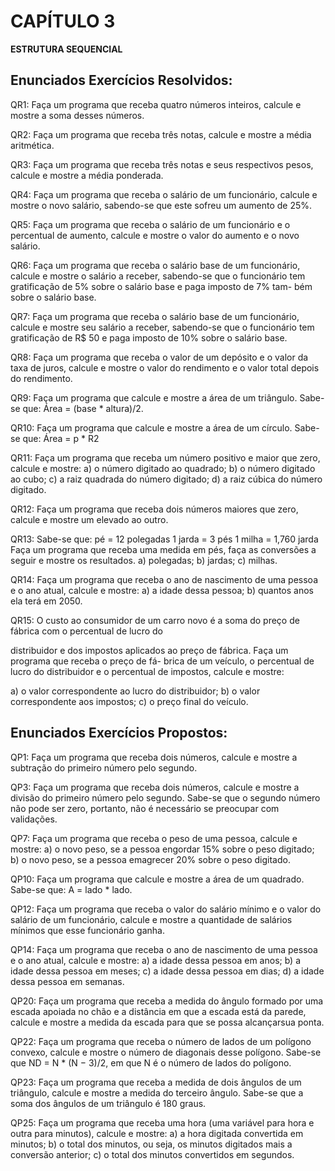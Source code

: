 # CAPÍTULO 3 
**ESTRUTURA SEQUENCIAL**

## Enunciados Exercícios Resolvidos:
QR1: Faça um programa que receba quatro números inteiros, calcule e mostre a soma desses números.

QR2: Faça um programa que receba três notas, calcule e mostre a média aritmética.

QR3: Faça um programa que receba três notas e seus respectivos pesos, calcule e mostre a média ponderada.

QR4: Faça um programa que receba o salário de um funcionário, calcule e mostre o novo salário, sabendo-se
que este sofreu um aumento de 25%.

QR5: Faça um programa que receba o salário de um funcionário e o percentual de aumento, calcule e mostre
o valor do aumento e o novo salário.

QR6: Faça um programa que receba o salário base de um funcionário, calcule e mostre o salário a receber,
sabendo-se que o funcionário tem gratificação de 5% sobre o salário base e paga imposto de 7% tam-
bém sobre o salário base.

QR7: Faça um programa que receba o salário base de um funcionário, calcule e mostre seu salário a receber,
sabendo-se que o funcionário tem gratificação de R$ 50 e paga imposto de 10% sobre o salário base.

QR8: Faça um programa que receba o valor de um depósito e o valor da taxa de juros, calcule e mostre o
valor do rendimento e o valor total depois do rendimento.

QR9: Faça um programa que calcule e mostre a área de um triângulo. Sabe-se que: Área = (base * altura)/2.

QR10: Faça um programa que calcule e mostre a área de um círculo. Sabe-se que: Área = p * R2

QR11: Faça um programa que receba um número positivo e maior que zero, calcule e mostre:
a) o número digitado ao quadrado;
b) o número digitado ao cubo;
c) a raiz quadrada do número digitado;
d) a raiz cúbica do número digitado.

QR12: Faça um programa que receba dois números maiores que zero, calcule e mostre um elevado ao outro.

QR13: Sabe-se que:
pé = 12 polegadas
1 jarda = 3 pés
1 milha = 1,760 jarda
Faça um programa que receba uma medida em pés, faça as conversões a seguir e mostre os resultados.
a) polegadas;
b) jardas;
c) milhas.

QR14: Faça um programa que receba o ano de nascimento de uma pessoa e o ano atual, calcule e mostre:
a) a idade dessa pessoa;
b) quantos anos ela terá em 2050.

QR15: O custo ao consumidor de um carro novo é a soma do preço de fábrica com o percentual de lucro do

distribuidor e dos impostos aplicados ao preço de fábrica. Faça um programa que receba o preço de fá-
brica de um veículo, o percentual de lucro do distribuidor e o percentual de impostos, calcule e mostre:

a) o valor correspondente ao lucro do distribuidor;
b) o valor correspondente aos impostos;
c) o preço final do veículo.

## Enunciados Exercícios Propostos:
QP1: Faça um programa que receba dois números, calcule e mostre a subtração do primeiro número pelo
segundo.

QP3: Faça um programa que receba dois números, calcule e mostre a divisão do primeiro número pelo
segundo. Sabe-se que o segundo número não pode ser zero, portanto, não é necessário se preocupar
com validações.

QP7: Faça um programa que receba o peso de uma pessoa, calcule e mostre:
      a) o novo peso, se a pessoa engordar 15% sobre o peso digitado;
      b) o novo peso, se a pessoa emagrecer 20% sobre o peso digitado.

QP10: Faça um programa que calcule e mostre a área de um quadrado. Sabe-se que: A = lado * lado.

QP12: Faça um programa que receba o valor do salário mínimo e o valor do salário de um funcionário,
calcule e mostre a quantidade de salários mínimos que esse funcionário ganha.

QP14: Faça um programa que receba o ano de nascimento de uma pessoa e o ano atual, calcule e mostre:
      a) a idade dessa pessoa em anos;
      b) a idade dessa pessoa em meses;
      c) a idade dessa pessoa em dias;
      d) a idade dessa pessoa em semanas. 

QP20: Faça um programa que receba a medida do ângulo formado por uma escada apoiada no chão e a distância 
em que a escada está da parede, calcule e mostre a medida da escada para que se possa alcançarsua ponta.

QP22: Faça um programa que receba o número de lados de um polígono convexo, calcule e mostre o número
de diagonais desse polígono. Sabe-se que ND = N * (N − 3)/2, em que N é o número de lados do
polígono.

QP23: Faça um programa que receba a medida de dois ângulos de um triângulo, calcule e mostre a medida do
terceiro ângulo. Sabe-se que a soma dos ângulos de um triângulo é 180 graus.

QP25: Faça um programa que receba uma hora (uma variável para hora e outra para minutos), calcule e
mostre:
      a) a hora digitada convertida em minutos;
      b) o total dos minutos, ou seja, os minutos digitados mais a conversão anterior;
      c) o total dos minutos convertidos em segundos.
